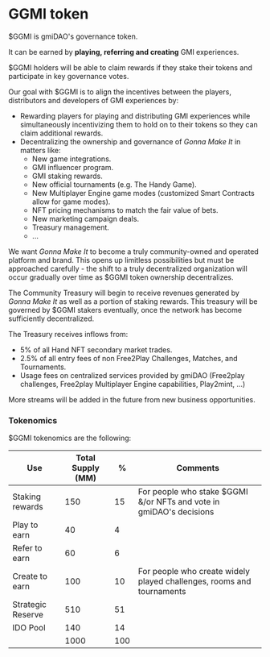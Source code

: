 # GGMI token

$GGMI is gmiDAO's governance token.&#x20;

It can be earned by **playing, referring and creating** GMI experiences.

$GGMI holders will be able to claim rewards if they stake their tokens and participate in key governance votes.

Our goal with $GGMI is to align the incentives between the players, distributors and developers of GMI experiences by:

* Rewarding players for playing and distributing GMI experiences while simultaneously incentivizing them to hold on to their tokens so they can claim additional rewards.
* Decentralizing the ownership and governance of _Gonna Make It_ in matters like:
  * New game integrations.
  * GMI influencer program.
  * GMI staking rewards.
  * New official tournaments (e.g. The Handy Game).
  * New Multiplayer Engine game modes (customized Smart Contracts allow for game modes).
  * NFT pricing mechanisms to match the fair value of bets.
  * New marketing campaign deals.
  * Treasury management.
  * ...

We want _Gonna Make It_ to become a truly community-owned and operated platform and brand. This opens up limitless possibilities but must be approached carefully - the shift to a truly decentralized organization will occur gradually over time as $GGMI token ownership decentralizes.

The Community Treasury will begin to receive revenues generated by _Gonna Make It_ as well as a portion of staking rewards. This treasury will be governed by $GGMI stakers eventually, once the network has become sufficiently decentralized.

The Treasury receives inflows from:

* 5% of all Hand NFT secondary market trades.
* 2.5% of all entry fees of non Free2Play Challenges, Matches, and Tournaments.
* Usage fees on centralized services provided by gmiDAO (Free2play challenges, Free2play Multiplayer Engine capabilities, Play2mint, ...)

More streams will be added in the future from new business opportunities.

### Tokenomics

$GGMI tokenomics are the following:

| Use               | Total Supply (MM) | %   | Comments                                                              |
| ----------------- | ----------------- | --- | --------------------------------------------------------------------- |
| Staking rewards   | 150               | 15  | For people who stake $GGMI &/or NFTs and vote in gmiDAO's decisions   |
| Play to earn      | 40                | 4   |                                                                       |
| Refer to earn     | 60                | 6   |                                                                       |
| Create to earn    | 100               | 10  | For people who create widely played challenges, rooms and tournaments |
| Strategic Reserve | 510               | 51  |                                                                       |
| IDO Pool          | 140               | 14  |                                                                       |
|                   | 1000              | 100 |                                                                       |
